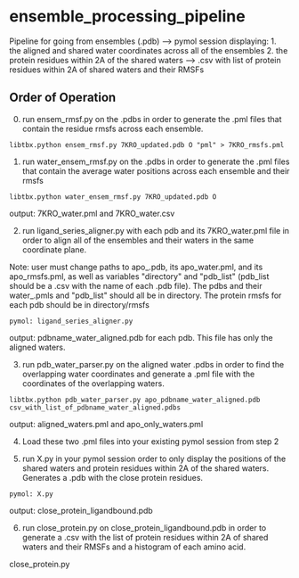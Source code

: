# ensemble_processing_pipeline

Pipeline for going from ensembles (.pdb) --> pymol session displaying: 1. the aligned and shared water coordinates across all of the ensembles 2. the protein residues within 2A of the shared waters --> .csv with list of protein residues within 2A of shared waters and their RMSFs

## Order of Operation

0. run ensem_rmsf.py on the .pdbs in order to generate the .pml files that contain the residue rmsfs across each ensemble. 


```
libtbx.python ensem_rmsf.py 7KRO_updated.pdb O "pml" > 7KRO_rmsfs.pml
```

1. run water_ensem_rmsf.py on the .pdbs in order to generate the .pml files that contain the average water positions across each ensemble and their rmsfs

```
libtbx.python water_ensem_rmsf.py 7KRO_updated.pdb O
```

output: 7KRO_water.pml and 7KRO_water.csv

2. run ligand_series_aligner.py with each pdb and its 7KRO_water.pml file in order to align all of the ensembles and their waters in the same coordinate plane. 

Note: user must change paths to apo_.pdb, its apo_water.pml, and its apo_rmsfs.pml, as well as variables "directory" and "pdb_list" (pdb_list should be a .csv with the name of each .pdb file). The pdbs and their water_.pmls and "pdb_list" should all be in directory. The protein rmsfs for each pdb should be in directory/rmsfs

```
pymol: ligand_series_aligner.py 
```

output: pdbname_water_aligned.pdb for each pdb. This file has only the aligned waters.

3. run pdb_water_parser.py on the aligned water .pdbs in order to find the overlapping water coordinates and generate a .pml file with the coordinates of the overlapping waters. 

```
libtbx.python pdb_water_parser.py apo_pdbname_water_aligned.pdb csv_with_list_of_pdbname_water_aligned.pdbs
```

output: aligned_waters.pml and apo_only_waters.pml

4. Load these two .pml files into your existing pymol session from step 2 

5. run X.py in your pymol session order to only display the positions of the shared waters and protein residues within 2A of the shared waters. Generates a .pdb with the close protein residues.


```
pymol: X.py
```
output: close_protein_ligandbound.pdb

6. run close_protein.py on close_protein_ligandbound.pdb in order to generate a .csv with the list of protein residues within 2A of shared waters and their RMSFs and a histogram of each amino acid. 

close_protein.py 






